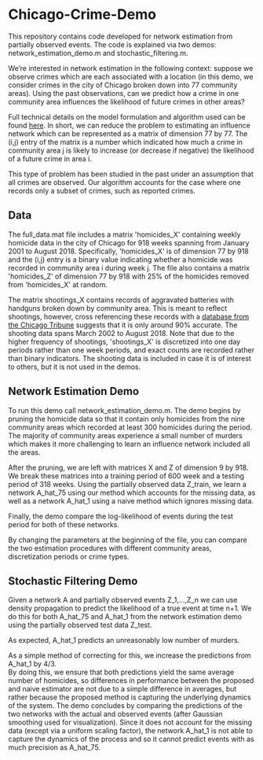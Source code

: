 # Chicago-Crime-Demo

This repository contains code developed for network estimation from partially observed events.  The code is explained via two demos: network_estimation_demo.m and stochastic_filtering.m.

We’re interested in network estimation in the following context: suppose we observe crimes which are each associated with a location (in this demo, we consider crimes in the city of Chicago broken down into 77 community areas).  Using the past observations, can we predict how a crime in one community area influences the likelihood of future crimes in other areas?

Full technical details on the model formulation and algorithm used can be found [here](https://github.com/bzmark/Chicago-Crime-Demo/blob/master/Images/Details.pdf).  In short, we can reduce the problem to estimating an influence network which can be represented as a matrix of dimension 77 by 77.  The (i,j) entry of the matrix is a number which indicated how much a crime in community area j is likely to increase (or decrease if negative) the likelihood of a future crime in area i.  

This type of problem has been studied in the past under an assumption that all crimes are observed.  Our algorithm accounts for the case where one records only a subset of crimes, such as reported crimes.  

## Data

The full_data.mat file includes a matrix 'homicides_X' containing weekly homicide data in the city of Chicago for 918 weeks spanning from January 2001 to August 2018.  Specifically, 'homicides_X' is of dimension 77 by 918 and the (i,j) entry is a binary value indicating whether a homicide was recorded in community area i during week j.  The file also contains a matrix 'homicides_Z' of dimension 77 by 918 with 25% of the homicides removed from 'homicides_X' at random.

The matrix shootings_X contains records of aggravated batteries with handguns broken down by community area.  This is meant to reflect shootings, however, cross referencing these records with a [database from the Chicago Tribune](https://www.chicagotribune.com/news/data/ct-shooting-victims-map-charts-htmlstory.html) suggests that it is only around 90% accurate.  The shooting data spans March 2002 to August 2018.  Note that due to the higher frequency of shootings, 'shootings_X' is discretized into one day periods rather than one week periods, and exact counts are recorded rather than binary indicators.  The shooting data is included in case it is of interest to others, but it is not used in the demos.

## Network Estimation Demo

To run this demo call network_estimation_demo.m.  The demo begins by pruning the homicide data so that it contain only homicides from the nine community areas which recorded at least 300 homicides during the period.  The majority of community areas experience a small number of murders which makes it more challenging to learn an influence network included all the areas.

After the pruning, we are left with matrices X and Z of dimension 9 by 918.  We break these matrices into a training period of 600 week and a testing period of 318 weeks.  Using the partially observed data Z_train, we learn a network A_hat_75 using our method which accounts for the missing data, as well as a network A_hat_1 using a naive method which ignores missing data.

Finally, the demo compare the log-likelihood of events during the test period for both of these networks.

By changing the parameters at the beginning of the file, you can compare the two estimation procedures with different community areas, discretization periods or crime types.  

## Stochastic Filtering Demo

Given a network A and partially observed events Z_1,…,Z_n we can use density propagation to predict the likelihood of a true event at time n+1.  We do this for both A_hat_75 and A_hat_1 from the network estimation demo using the partially observed test data Z_test.

As expected, A_hat_1 predicts an unreasonably low number of murders.

As a simple method of correcting for this, we increase the predictions from A_hat_1 by 4/3.  
By doing this, we ensure that both predictions yield the same average number of homicides, so differences in performance between the proposed and naive estimator are not due to a simple difference in averages, but rather because the proposed method is capturing the underlying dynamics of the system. 
The demo concludes by comparing the predictions of the two networks with the actual and observed events (after Gaussian smoothing used for visualization).  Since it does not account for the missing data (except via a uniform scaling factor), the network A_hat_1 is not able to capture the dynamics of the process and so it cannot predict events with as much precision as A_hat_75. 


